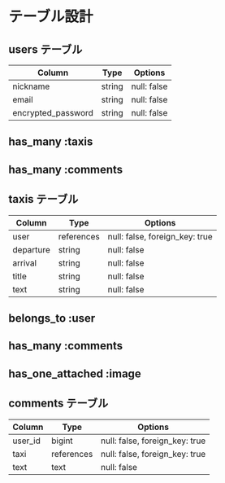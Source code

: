 # テーブル設計

## users テーブル

| Column                 | Type   | Options     |
| ---------------------- | ------ | ----------- |
| nickname               | string | null: false |
| email                  | string | null: false |
| encrypted_password     | string | null: false |


##  has_many :taxis
##  has_many :comments

## taxis テーブル

| Column       | Type       | Options                        |
| ------------ | ---------- | ------------------------------ |
| user         | references | null: false, foreign_key: true |
| departure    | string     | null: false                    |
| arrival      | string     | null: false                    |
| title        | string     | null: false                    |
| text         | string     | null: false                    |

## belongs_to :user
## has_many :comments
## has_one_attached :image

## comments テーブル

| Column       | Type       | Options                        |
| ------------ | ---------- | ------------------------------ |
| user_id      | bigint     | null: false, foreign_key: true |
| taxi         | references | null: false, foreign_key: true |
| text         | text       | null: false                    |


<!-- このアプリの作った経緯

タクシー業界は会社は新しいアプリで仕事をどんどん増やして行きたいが年齢が高いためドライバー側が使わない方が多い
その為、利用者のレビューで会社の事務側がログイン機能でお客様を把握し割引の対象にするアプリを作りたいと思いました。


